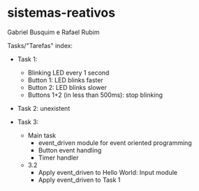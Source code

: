 # sistemas-reativos

Gabriel Busquim e Rafael Rubim

Tasks/"Tarefas" index:

- Task 1:

  - Blinking LED every 1 second
  - Button 1: LED blinks faster
  - Button 2: LED blinks slower
  - Buttons 1+2 (in less than 500ms): stop blinking

- Task 2: unexistent

- Task 3:
  - Main task
    - event_driven module for event oriented programming
    - Button event handling
    - Timer handler
  - 3.2
    - Apply event_driven to Hello World: Input module
    - Apply event_driven to Task 1
